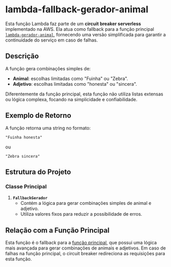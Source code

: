 # lambda-fallback-gerador-animal

Esta função Lambda faz parte de um **circuit breaker serverless** implementado na AWS. Ela atua como fallback para a função principal [`lambda-gerador-animal`](https://github.com/CarlosGRSchneider/lambda-gerador-animal), fornecendo uma versão simplificada para garantir a continuidade do serviço em caso de falhas.

## Descrição

A função gera combinações simples de:
- **Animal**: escolhas limitadas como "Fuinha" ou "Zebra".
- **Adjetivo**: escolhas limitadas como "honesta" ou "sincera".

Diferentemente da função principal, esta função não utiliza listas extensas ou lógica complexa, focando na simplicidade e confiabilidade.

## Exemplo de Retorno

A função retorna uma string no formato:

```
"Fuinha honesta"
```

ou

```
"Zebra sincera"
```

## Estrutura do Projeto

### Classe Principal

1. **`FallbackGerador`**
   - Contém a lógica para gerar combinações simples de animal e adjetivo.
   - Utiliza valores fixos para reduzir a possibilidade de erros.

## Relação com a Função Principal

Esta função é o fallback para a [função principal](https://github.com/CarlosGRSchneider/lambda-gerador-animal), que possui uma lógica mais avançada para gerar combinações de animais e adjetivos. Em caso de falhas na função principal, o circuit breaker redireciona as requisições para esta função.
